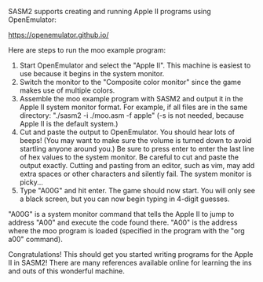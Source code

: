 SASM2 supports creating and running Apple II programs using OpenEmulator:

https://openemulator.github.io/

Here are steps to run the moo example program:

1) Start OpenEmulator and select the "Apple II". This machine is easiest to use because it begins in the system monitor.
2) Switch the monitor to the "Composite color monitor" since the game makes use of multiple colors.
3) Assemble the moo example program with SASM2 and output it in the Apple II system monitor format. For example, if all files are in the same directory: "./sasm2 -i ./moo.asm -f apple" (-s is not needed, because Apple II is the default system.)
4) Cut and paste the output to OpenEmulator. You should hear lots of beeps! (You may want to make sure the volume is turned down to avoid startling anyone around you.) Be sure to press enter to enter the last line of hex values to the system monitor. Be careful to cut and paste the output exactly. Cutting and pasting from an editor, such as vim, may add extra spaces or other characters and silently fail. The system monitor is picky...
5) Type "A00G" and hit enter. The game should now start. You will only see a black screen, but you can now begin typing in 4-digit guesses.

"A00G" is a system monitor command that tells the Apple II to jump to address "A00" and execute the code found there. "A00" is the address where the moo program is loaded (specified in the program with the "org a00" command).

Congratulations! This should get you started writing programs for the Apple II in SASM2! There are many references available online for learning the ins and outs of this wonderful machine.

